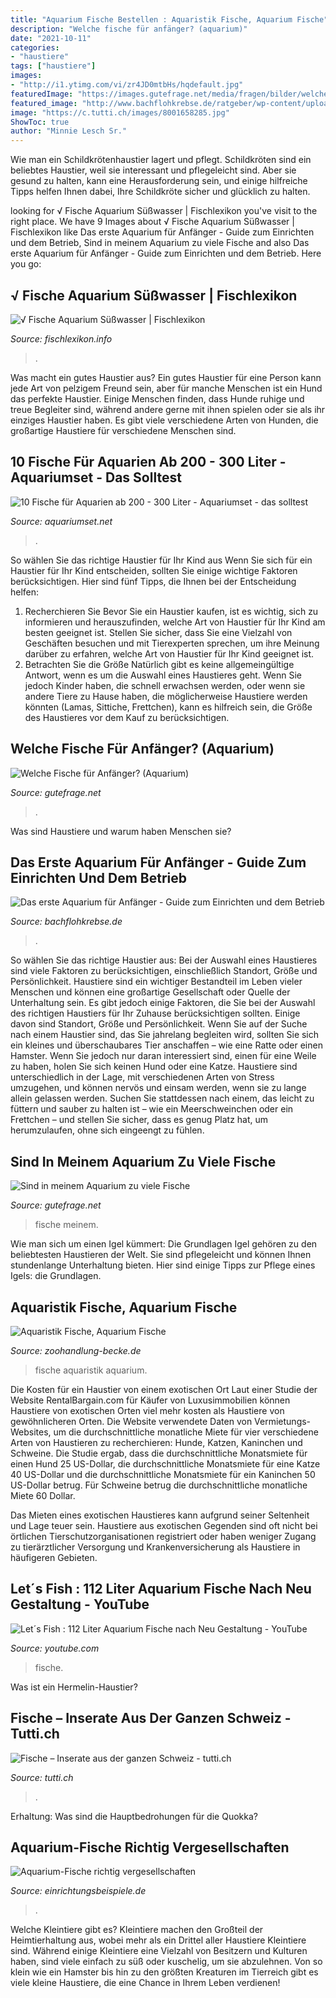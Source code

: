 ```yaml
---
title: "Aquarium Fische Bestellen : Aquaristik Fische, Aquarium Fische"
description: "Welche fische für anfänger? (aquarium)"
date: "2021-10-11"
categories:
- "haustiere"
tags: ["haustiere"]
images:
- "http://i1.ytimg.com/vi/zr4JD0mtbHs/hqdefault.jpg"
featuredImage: "https://images.gutefrage.net/media/fragen/bilder/welche-fische-fuer-anfaenger-/0_big.jpg?v=1324818114000"
featured_image: "http://www.bachflohkrebse.de/ratgeber/wp-content/uploads/Aquarium-Fische-e1453886171124.jpg"
image: "https://c.tutti.ch/images/8001658285.jpg"
ShowToc: true
author: "Minnie Lesch Sr."
---
```



Wie man ein Schildkrötenhaustier lagert und pflegt.
Schildkröten sind ein beliebtes Haustier, weil sie interessant und pflegeleicht sind. Aber sie gesund zu halten, kann eine Herausforderung sein, und einige hilfreiche Tipps helfen Ihnen dabei, Ihre Schildkröte sicher und glücklich zu halten.

	

		
looking for √ Fische Aquarium Süßwasser | Fischlexikon you've visit to the right place. We have 9 Images about √ Fische Aquarium Süßwasser | Fischlexikon like Das erste Aquarium für Anfänger - Guide zum Einrichten und dem Betrieb, Sind in meinem Aquarium zu viele Fische and also Das erste Aquarium für Anfänger - Guide zum Einrichten und dem Betrieb. Here you go:
		
    
## √ Fische Aquarium Süßwasser | Fischlexikon

<img loading=lazy src="https://i.pinimg.com/originals/84/40/63/844063232de2bff641a3fae4ce581b9f.jpg" onerror="this.onerror=null;this.src='https://tse2.mm.bing.net/th?id=OIP.zOBS5n2C1U3zYKJudp2TkAHaFj&amp;pid=15.1';" alt="√ Fische Aquarium Süßwasser | Fischlexikon">

_Source: fischlexikon.info_

>. 

	

Was macht ein gutes Haustier aus?
Ein gutes Haustier für eine Person kann jede Art von pelzigem Freund sein, aber für manche Menschen ist ein Hund das perfekte Haustier. Einige Menschen finden, dass Hunde ruhige und treue Begleiter sind, während andere gerne mit ihnen spielen oder sie als ihr einziges Haustier haben. Es gibt viele verschiedene Arten von Hunden, die großartige Haustiere für verschiedene Menschen sind.

    
## 10 Fische Für Aquarien Ab 200 - 300 Liter - Aquariumset - Das Solltest

<img loading=lazy src="https://i.ytimg.com/vi/5I8r9gfAC-A/0.jpg" onerror="this.onerror=null;this.src='https://tse1.mm.bing.net/th?id=OIP.8TD9lrWO5-N6WWbWutJrnwHaFj&amp;pid=15.1';" alt="10 Fische für Aquarien ab 200 - 300 Liter - Aquariumset - das solltest">

_Source: aquariumset.net_

>. 

	

So wählen Sie das richtige Haustier für Ihr Kind aus
Wenn Sie sich für ein Haustier für Ihr Kind entscheiden, sollten Sie einige wichtige Faktoren berücksichtigen. Hier sind fünf Tipps, die Ihnen bei der Entscheidung helfen:
1. Recherchieren Sie
Bevor Sie ein Haustier kaufen, ist es wichtig, sich zu informieren und herauszufinden, welche Art von Haustier für Ihr Kind am besten geeignet ist. Stellen Sie sicher, dass Sie eine Vielzahl von Geschäften besuchen und mit Tierexperten sprechen, um ihre Meinung darüber zu erfahren, welche Art von Haustier für Ihr Kind geeignet ist.
2. Betrachten Sie die Größe
Natürlich gibt es keine allgemeingültige Antwort, wenn es um die Auswahl eines Haustieres geht. Wenn Sie jedoch Kinder haben, die schnell erwachsen werden, oder wenn sie andere Tiere zu Hause haben, die möglicherweise Haustiere werden könnten (Lamas, Sittiche, Frettchen), kann es hilfreich sein, die Größe des Haustieres vor dem Kauf zu berücksichtigen.

    
## Welche Fische Für Anfänger? (Aquarium)

<img loading=lazy src="https://images.gutefrage.net/media/fragen/bilder/welche-fische-fuer-anfaenger-/0_big.jpg?v=1324818114000" onerror="this.onerror=null;this.src='https://tse1.mm.bing.net/th?id=OIP.u_2-sJ4xs5HDoy5qoMzk_AHaFj&amp;pid=15.1';" alt="Welche Fische für Anfänger? (Aquarium)">

_Source: gutefrage.net_

>. 

	

Was sind Haustiere und warum haben Menschen sie?

    
## Das Erste Aquarium Für Anfänger - Guide Zum Einrichten Und Dem Betrieb

<img loading=lazy src="http://www.bachflohkrebse.de/ratgeber/wp-content/uploads/Aquarium-Fische-e1453886171124.jpg" onerror="this.onerror=null;this.src='https://tse3.mm.bing.net/th?id=OIP.rccRYdQxLR64TXxpB9LN7QHaD6&amp;pid=15.1';" alt="Das erste Aquarium für Anfänger - Guide zum Einrichten und dem Betrieb">

_Source: bachflohkrebse.de_

>. 

	

So wählen Sie das richtige Haustier aus: Bei der Auswahl eines Haustieres sind viele Faktoren zu berücksichtigen, einschließlich Standort, Größe und Persönlichkeit.
Haustiere sind ein wichtiger Bestandteil im Leben vieler Menschen und können eine großartige Gesellschaft oder Quelle der Unterhaltung sein. Es gibt jedoch einige Faktoren, die Sie bei der Auswahl des richtigen Haustiers für Ihr Zuhause berücksichtigen sollten. Einige davon sind Standort, Größe und Persönlichkeit. Wenn Sie auf der Suche nach einem Haustier sind, das Sie jahrelang begleiten wird, sollten Sie sich ein kleines und überschaubares Tier anschaffen – wie eine Ratte oder einen Hamster. Wenn Sie jedoch nur daran interessiert sind, einen für eine Weile zu haben, holen Sie sich keinen Hund oder eine Katze. Haustiere sind unterschiedlich in der Lage, mit verschiedenen Arten von Stress umzugehen, und können nervös und einsam werden, wenn sie zu lange allein gelassen werden. Suchen Sie stattdessen nach einem, das leicht zu füttern und sauber zu halten ist – wie ein Meerschweinchen oder ein Frettchen – und stellen Sie sicher, dass es genug Platz hat, um herumzulaufen, ohne sich eingeengt zu fühlen.

    
## Sind In Meinem Aquarium Zu Viele Fische

<img loading=lazy src="https://images.gutefrage.net/media/fragen/bilder/sind-in-meinem-aquarium-zu-viele-fische-/0_big.jpg?v=1486748956000" onerror="this.onerror=null;this.src='https://tse2.mm.bing.net/th?id=OIP.jmOhkFlEMf0tNtL4uLkU6gHaEj&amp;pid=15.1';" alt="Sind in meinem Aquarium zu viele Fische">

_Source: gutefrage.net_

>fische meinem. 

	

Wie man sich um einen Igel kümmert: Die Grundlagen
Igel gehören zu den beliebtesten Haustieren der Welt. Sie sind pflegeleicht und können Ihnen stundenlange Unterhaltung bieten. Hier sind einige Tipps zur Pflege eines Igels: die Grundlagen.

    
## Aquaristik Fische, Aquarium Fische

<img loading=lazy src="https://zoohandlung-becke.de/media/images/aquarium-fische-3-large.jpg" onerror="this.onerror=null;this.src='https://tse4.mm.bing.net/th?id=OIP.ydmRPX8NYR9aE-gLkShoTwHaGz&amp;pid=15.1';" alt="Aquaristik Fische, Aquarium Fische">

_Source: zoohandlung-becke.de_

>fische aquaristik aquarium. 

	

Die Kosten für ein Haustier von einem exotischen Ort
Laut einer Studie der Website RentalBargain.com für Käufer von Luxusimmobilien können Haustiere von exotischen Orten viel mehr kosten als Haustiere von gewöhnlicheren Orten.
Die Website verwendete Daten von Vermietungs-Websites, um die durchschnittliche monatliche Miete für vier verschiedene Arten von Haustieren zu recherchieren: Hunde, Katzen, Kaninchen und Schweine. Die Studie ergab, dass die durchschnittliche Monatsmiete für einen Hund 25 US-Dollar, die durchschnittliche Monatsmiete für eine Katze 40 US-Dollar und die durchschnittliche Monatsmiete für ein Kaninchen 50 US-Dollar betrug. Für Schweine betrug die durchschnittliche monatliche Miete 60 Dollar.

Das Mieten eines exotischen Haustieres kann aufgrund seiner Seltenheit und Lage teuer sein. Haustiere aus exotischen Gegenden sind oft nicht bei örtlichen Tierschutzorganisationen registriert oder haben weniger Zugang zu tierärztlicher Versorgung und Krankenversicherung als Haustiere in häufigeren Gebieten.

    
## Let´s Fish : 112 Liter Aquarium Fische Nach Neu Gestaltung - YouTube

<img loading=lazy src="http://i1.ytimg.com/vi/zr4JD0mtbHs/hqdefault.jpg" onerror="this.onerror=null;this.src='https://tse1.mm.bing.net/th?id=OIP.YMiNC5TYclmUgq5QuUKsdAHaFj&amp;pid=15.1';" alt="Let´s Fish : 112 Liter Aquarium Fische nach Neu Gestaltung - YouTube">

_Source: youtube.com_

>fische. 

	

Was ist ein Hermelin-Haustier?

    
## Fische – Inserate Aus Der Ganzen Schweiz - Tutti.ch

<img loading=lazy src="https://c.tutti.ch/images/8001658285.jpg" onerror="this.onerror=null;this.src='https://tse1.mm.bing.net/th?id=OIP.KJj1oF2aglKXh0p2vSUEBgHaFi&amp;pid=15.1';" alt="Fische – Inserate aus der ganzen Schweiz - tutti.ch">

_Source: tutti.ch_

>. 

	

Erhaltung: Was sind die Hauptbedrohungen für die Quokka?

    
## Aquarium-Fische Richtig Vergesellschaften

<img loading=lazy src="https://www.einrichtungsbeispiele.de/16to9/w660/images_26428/ersten-fotos-im-aquarium__e5414d8e6dbdf3737e9c4a2e967f892f.jpg" onerror="this.onerror=null;this.src='https://tse3.mm.bing.net/th?id=OIP.rXP1FwhP2lBfnLDn-oT8FwHaEK&amp;pid=15.1';" alt="Aquarium-Fische richtig vergesellschaften">

_Source: einrichtungsbeispiele.de_

>. 

	

Welche Kleintiere gibt es?
Kleintiere machen den Großteil der Heimtierhaltung aus, wobei mehr als ein Drittel aller Haustiere Kleintiere sind. Während einige Kleintiere eine Vielzahl von Besitzern und Kulturen haben, sind viele einfach zu süß oder kuschelig, um sie abzulehnen. Von so klein wie ein Hamster bis hin zu den größten Kreaturen im Tierreich gibt es viele kleine Haustiere, die eine Chance in Ihrem Leben verdienen!

